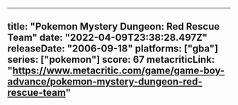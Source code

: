 
---
title: "Pokemon Mystery Dungeon: Red Rescue Team"
date: "2022-04-09T23:38:28.497Z"
releaseDate: "2006-09-18"
platforms: ["gba"]
series: ["pokemon"]
score: 67
metacriticLink: "https://www.metacritic.com/game/game-boy-advance/pokemon-mystery-dungeon-red-rescue-team"
---

